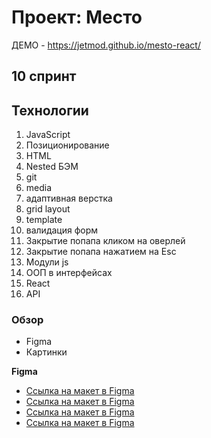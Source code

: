 # Проект: Место

ДЕМО - https://jetmod.github.io/mesto-react/

## 10 спринт

## Технологии

1. JavaScript
2. Позиционирование
3. HTML
4. Nested БЭМ
5. git
6. media
7. адаптивная верстка
8. grid layout
9. template
10. валидация форм
11. Закрытие попапа кликом на оверлей
12. Закрытие попапа нажатием на Esc
13. Модули js
14. ООП в интерфейсах
15. React
16. API

### Обзор

- Figma
- Картинки

**Figma**

- [Ссылка на макет в Figma](https://www.figma.com/file/2cn9N9jSkmxD84oJik7xL7/JavaScript.-Sprint-4?node-id=0%3A1)
- [Ссылка на макет в Figma](https://www.figma.com/file/bjyvbKKJN2naO0ucURl2Z0/JavaScript.-Sprint-5?type=design&node-id=0-1&mode=design)
- [Ссылка на макет в Figma](https://www.figma.com/file/kRVLKwYG3d1HGLvh7JFWRT/JavaScript.-Sprint-6?type=design&node-id=0-1&mode=design&t=aT0eoFc9fLNq1JCS-0)
- [Ссылка на макет в Figma](<https://www.figma.com/file/72UuwS5jGyzFY0YbWsLj7N/JavaScript.-Sprint-9-(Copy)?type=design&node-id=109-75&mode=design&t=wYjkMo9jnQjRGjeQ-0>)

